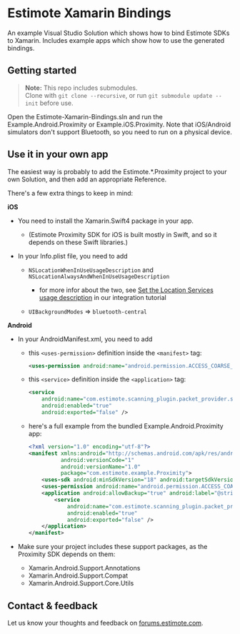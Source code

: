 # Estimote Xamarin Bindings

An example Visual Studio Solution which shows how to bind Estimote SDKs to Xamarin. Includes example apps which show how to use the generated bindings.

## Getting started

> **Note:** This repo includes submodules.<br>
Clone with `git clone --recursive`, or run `git submodule update --init` before use.

Open the Estimote-Xamarin-Bindings.sln and run the Example.Android.Proximity or Example.iOS.Proximity. Note that iOS/Android simulators don't support Bluetooth, so you need to run on a physical device.

## Use it in your own app

The easiest way is probably to add the Estimote.\*.Proximity project to your own Solution, and then add an appropriate Reference.

There's a few extra things to keep in mind:

**iOS**

- You need to install the Xamarin.Swift4 package in your app.
    - (Estimote Proximity SDK for iOS is built mostly in Swift, and so it depends on these Swift libraries.)

- In your Info.plist file, you need to add

    - `NSLocationWhenInUseUsageDescription` and `NSLocationAlwaysAndWhenInUseUsageDescription`
        - for more infor about the two, see [Set the Location Services usage description](https://developer.estimote.com/proximity/ios-tutorial/#set-the-location-services-usage-description) in our integration tutorial

    - `UIBackgroundModes` => `bluetooth-central`

**Android**

- In your AndroidManifest.xml, you need to add

    - this `<uses-permission>` definition inside the `<manifest>` tag:

        ```xml
        <uses-permission android:name="android.permission.ACCESS_COARSE_LOCATION" />
        ```

    - this `<service>` definition inside the `<application>` tag:

        ```xml
        <service
            android:name="com.estimote.scanning_plugin.packet_provider.service.PacketProviderWrapperService"
            android:enabled="true"
            android:exported="false" />
        ```

    - here's a full example from the bundled Example.Android.Proximity app:

        ```xml
        <?xml version="1.0" encoding="utf-8"?>
        <manifest xmlns:android="http://schemas.android.com/apk/res/android"
                  android:versionCode="1"
                  android:versionName="1.0"
                  package="com.estimote.example.Proximity">
            <uses-sdk android:minSdkVersion="18" android:targetSdkVersion="27" />
            <uses-permission android:name="android.permission.ACCESS_COARSE_LOCATION" />
            <application android:allowBackup="true" android:label="@string/app_name">
                <service
                    android:name="com.estimote.scanning_plugin.packet_provider.service.PacketProviderWrapperService"
                    android:enabled="true"
                    android:exported="false" />
            </application>
        </manifest>
        ```

- Make sure your project includes these support packages, as the Proximity SDK depends on them:

    - Xamarin.Android.Support.Annotations
    - Xamarin.Android.Support.Compat
    - Xamarin.Android.Support.Core.Utils

## Contact & feedback

Let us know your thoughts and feedback on [forums.estimote.com][forums].

[forums]: https://forums.estimote.com
